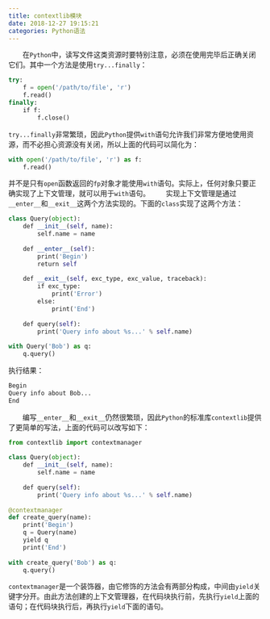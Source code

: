 ```yaml
---
title: contextlib模块
date: 2018-12-27 19:15:21
categories: Python语法
---
```

&emsp;&emsp;在`Python`中，读写文件这类资源时要特别注意，必须在使用完毕后正确关闭它们。其中一个方法是使用`try...finally`：

``` python
try:
    f = open('/path/to/file', 'r')
    f.read()
finally:
    if f:
        f.close()
```

`try...finally`非常繁琐，因此`Python`提供`with`语句允许我们非常方便地使用资源，而不必担心资源没有关闭，所以上面的代码可以简化为：

``` python
with open('/path/to/file', 'r') as f:
    f.read()
```

并不是只有`open`函数返回的`fp`对象才能使用`with`语句。实际上，任何对象只要正确实现了上下文管理，就可以用于`with`语句。
&emsp;&emsp;实现上下文管理是通过`__enter__`和`__exit__`这两个方法实现的。下面的`class`实现了这两个方法：

``` python
class Query(object):
    def __init__(self, name):
        self.name = name
​
    def __enter__(self):
        print('Begin')
        return self
​
    def __exit__(self, exc_type, exc_value, traceback):
        if exc_type:
            print('Error')
        else:
            print('End')
​
    def query(self):
        print('Query info about %s...' % self.name)
​
with Query('Bob') as q:
    q.query()
```

执行结果：

``` bash
Begin
Query info about Bob...
End
```

&emsp;&emsp;编写`__enter__`和`__exit__`仍然很繁琐，因此`Python`的标准库`contextlib`提供了更简单的写法，上面的代码可以改写如下：

``` python
from contextlib import contextmanager
​
class Query(object):
    def __init__(self, name):
        self.name = name
​
    def query(self):
        print('Query info about %s...' % self.name)
​
@contextmanager
def create_query(name):
    print('Begin')
    q = Query(name)
    yield q
    print('End')
​
with create_query('Bob') as q:
    q.query()
```

`contextmanager`是一个装饰器，由它修饰的方法会有两部分构成，中间由`yield`关键字分开。由此方法创建的上下文管理器，在代码块执行前，先执行`yield`上面的语句；在代码块执行后，再执行`yield`下面的语句。